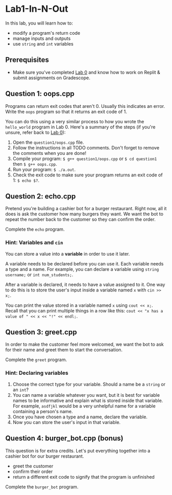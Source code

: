# Lab1-In-N-Out

In this lab, you will learn how to:
- modify a program's return code
- manage inputs and outputs
- use `string` and `int` variables

## Prerequisites

- Make sure you've completed [Lab 0](https://docs.google.com/document/d/1U18nZ7KjhPrxclvYvATiP4OdcwpzRe9hSNo0EBrzdzo/edit?usp=sharing) and know how to work on Replit & submit assignments on Gradescope.

## Question 1: oops.cpp

Programs can return exit codes that aren't 0. Usually this indicates an error. Write the `oops` program so that it returns an exit code of 1.

You can do this using a very similar process to how you wrote the `hello_world`
program in Lab 0. Here's a summary of the steps (if you're unsure, refer back to [Lab 0](https://docs.google.com/document/d/1U18nZ7KjhPrxclvYvATiP4OdcwpzRe9hSNo0EBrzdzo/edit?usp=sharing)):

1. Open the `question1/oops.cpp` file.
2. Follow the instructions in all TODO comments. Don't forget to remove the comments when you are done!
3. Compile your program: `$ g++ question1/oops.cpp` or `$ cd question1` then `$ g++ oops.cpp`.
4. Run your program: `$ ./a.out`.
5. Check the exit code to make sure your program returns an exit code of 1: `$ echo $?`.

## Question 2: echo.cpp

Pretend you're building a cashier bot for a burger restaurant. Right now, all it does is ask the customer how many burgers they want. We want the bot to repeat the number back to the customer so they can confirm the order.

Complete the `echo` program.

### Hint: Variables and `cin`

You can store a value into a **variable** in order to use it later.

A variable needs to be declared before you can use it. Each variable needs a type and a name. For example, you can declare a variable using `string username;` or `int num_students;`.

After a variable is declared, it needs to have a value assigned to it. One way to do this is to store the user's input inside a variable named `x` with `cin >> x;`.

You can print the value stored in a variable named `x` using `cout << x;`. Recall that you can print multiple things in a row like this: `cout << "x has a value of " << x << "!" << endl;`.

## Question 3: greet.cpp

In order to make the customer feel more welcomed, we want the bot to ask for their name and greet them to start the conversation.

Complete the `greet` program.

### Hint: Declaring variables

1. Choose the correct type for your variable. Should a name be a `string` or an `int`?
2. You can name a variable whatever you want, but it is best for variable names to be informative and explain what is stored inside that variable. For example, `asdfjkl` would be a very unhelpful name for a variable containing a person's name.
3. Once you have chosen a type and a name, declare the variable.
4. Now you can store the user's input in that variable.

## Question 4: burger_bot.cpp (bonus)

This question is for extra credits. Let's put everything together into a cashier bot for our burger restaurant.
- greet the customer
- confirm their order
- return a different exit code to signify that the program is unfinished

Complete the `burger_bot` program.
